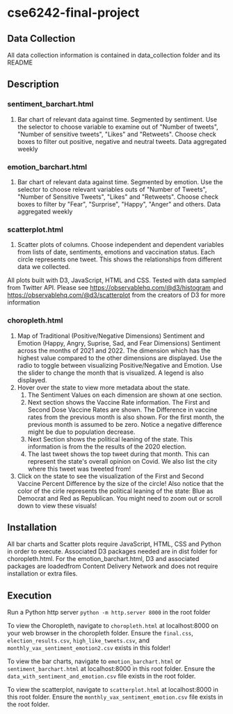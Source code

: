 # cse6242-final-project


## Data Collection
All data collection information is contained in data_collection folder and its README


## Description
### sentiment_barchart.html
1. Bar chart of relevant data against time. Segmented by sentiment. Use the selector to choose variable to examine out of "Number of tweets", "Number of sensitive tweets", "Likes" and "Retweets". Choose check boxes to filter out positive, negative and neutral tweets. Data aggregated weekly


### emotion_barchart.html
1. Bar chart of relevant data against time. Segmented by emotion. Use the selector to choose relevant variables outs of "Number of Tweets", "Number of Sensitive Tweets", "Likes" and "Retweets". Choose check boxes to filter by "Fear", "Surprise", "Happy", "Anger" and others. Data aggregated weekly

### scatterplot.html
1. Scatter plots of columns. Choose independent and dependent variables from lists of date, sentiments, emotions and vaccination status. Each circle represents one tweet. This shows the relationships from different data we collected.

All plots built with D3, JavaScript, HTML and CSS. Tested with data sampled from Twitter API. Please see https://observablehq.com/@d3/histogram and https://observablehq.com/@d3/scatterplot from the creators of D3 for more information

### choropleth.html
1. Map of Traditional (Positive/Negative Dimensions) Sentiment and Emotion (Happy, Angry, Suprise, Sad, and Fear Dimensions) Sentiment across the months of 2021 and 2022. The dimension which has the highest value compared to the other dimensions are displayed. Use the radio to toggle between visualizing Positive/Negative and Emotion. Use the slider to change the month that is visualized. A legend is also displayed.
2. Hover over the state to view more metadata about the state. 
    1. The Sentiment Values on each dimension are shown at one section.
    2. Next section shows the Vaccine Rate information. The First and Second Dose Vaccine Rates are shown. The Difference in vaccine rates from the previous month is also shown. For the first month, the previous month is assumed to be zero. Notice a negative difference might be due to population decrease.
    3. Next Section shows the political leaning of the state. This information is from the the results of the 2020 election.
    4. The last tweet shows the top tweet during that month. This can represent the state's overall opinion on Covid. We also list the city where this tweet was tweeted from!
3. Click on the state to see the visualization of the First and Second Vaccine Percent Difference by the size of the circle! Also notice that the color of the cirle represents the political leaning of the state: Blue as Democrat and Red as Republican. You might need to zoom out or scroll down to view these visuals!

## Installation
All bar charts and Scatter plots require JavaScript, HTML, CSS and Python in order to execute. Associated D3 packages needed are in dist folder for choropleth.html. For the emotion_barchart.html, D3 and associated packages are loadedfrom Content Delivery Network and does not require installation or extra files.

## Execution
Run a Python http server `python -m http.server 8000` in the root folder

To view the Choropleth, navigate to `choropleth.html` at localhost:8000 on your web browser in the choropleth folder. Ensure the `final.css`, `election_results.csv`, `high_like_tweets.csv`, and `monthly_vax_sentiment_emotion2.csv` exists in this folder!

To view the bar charts, navigate to `emotion_barchart.html` or `sentiment_barchart.html` at localhost:8000 in this root folder.
Ensure the `data_with_sentiment_and_emotion.csv` file exists in the root folder.

To view the scatterplot, navigate to `scatterplot.html` at localhost:8000 in this root folder.
Ensure the `monthly_vax_sentiment_emotion.csv` file exists in the root folder.



